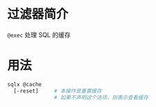 # 过滤器简介

`@exec` 处理 SQL 的缓存


# 用法

```bash
sqlx @cache 
  [-reset]     # 本操作是重置缓存
               # 如果不声明这个选项，则表示查看缓存
```


